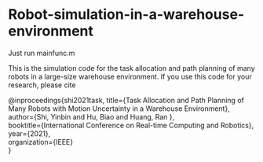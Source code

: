 # Robot-simulation-in-a-warehouse-environment

Just run mainfunc.m


This is the simulation code for the task allocation and path planning of many robots in a large-size warehouse environment. If you use this code for your research, please cite

@inproceedings{shi2021task,
title={Task Allocation and Path Planning of Many Robots with Motion Uncertainty in a Warehouse Environment},
author={Shi, Yinbin and Hu, Biao and Huang, Ran },  
booktitle={International Conference on Real-time Computing and Robotics},  
year={2021},  
organization={IEEE}  
}
